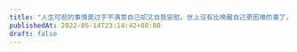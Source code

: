 ```yaml
---
title: "人生可悲的事情莫过于不满意自己却又自我安慰。世上没有比唤醒自己更困难的事了，蜕变在于真心付出自律坚持，赢在行动。"
publishedAt: 2022-05-14T23:14:42+08:00
draft: false
---
```


